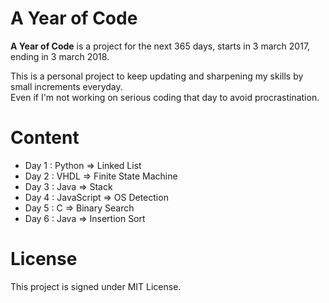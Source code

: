 # A Year of Code

**A Year of Code** is a project for the next 365 days, starts in 3 march 2017, ending in 3 march 2018.

This is a personal project to keep updating and sharpening my skills by small increments everyday. <br/>
Even if I'm not working on serious coding that day to avoid procrastination.

# Content

- Day 1 : Python     =>  Linked List
- Day 2 : VHDL       =>  Finite State Machine
- Day 3 : Java       =>  Stack
- Day 4 : JavaScript =>  OS Detection 
- Day 5 : C          =>  Binary Search
- Day 6 : Java       =>  Insertion Sort 

# License

This project is signed under MIT License.
